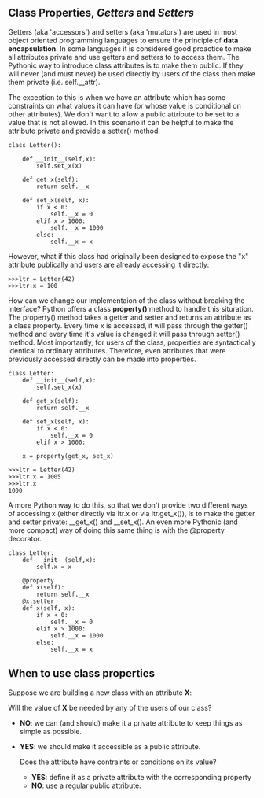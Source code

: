 ## Class Properties, *Getters* and *Setters*

Getters (aka 'accessors') and setters (aka 'mutators') are used in most object oriented programming languages to ensure the principle of **data encapsulation**. In some languages it is considered good proactice to make all attributes private and use getters and setters to to access them. The Pythonic way to introduce class attributes is to make them public. If they will never (and must never) be used directly by users of the class then make them private (i.e. self.__attr).

The exception to this is when we have an attribute which has some constraints on what values it can have (or whose value is conditional on other attributes).  We don't want to allow a public attribute to be set to a value that is not allowed.  In this scenario it can be helpful to make the attribute private and provide a setter() method.  
```
class Letter():

    def __init__(self,x):
        self.set_x(x)

    def get_x(self):
        return self.__x

    def set_x(self, x):
        if x < 0:
            self.__x = 0
        elif x > 1000:
            self.__x = 1000
        else:
            self.__x = x
```
However, what if this class had originally been designed to expose the "x" attribute publically and users are already accessing it directly:
```
>>>ltr = Letter(42)
>>>ltr.x = 100
```
How can we change our implementaion of the class without breaking the interface? Python offers a class **property()** method to handle this situration. The property() method takes a getter and setter and returns an attribute as a class property. Every time x is accessed, it will pass through the getter() method and every time it's value is changed it will pass through setter() method. Most importantly, for users of the class, properties are syntactically identical to ordinary attributes. Therefore, even attributes that were previously accessed directly can be made into properties.
```
class Letter:
    def __init__(self,x):
        self.set_x(x)

    def get_x(self):
        return self.__x

    def set_x(self, x):
        if x < 0:
            self.__x = 0
        elif x > 1000:

    x = property(get_x, set_x)

>>>ltr = Letter(42)
>>>ltr.x = 1005
>>>ltr.x
1000
```
A more Python way to do this, so that we don't provide two different ways of accessing x (either directly via ltr.x or via ltr.get_x()), is to make the getter and setter private: __get_x() and __set_x(). An even more Pythonic (and more compact) way of doing this same thing is with the @property decorator. 
```
class Letter:
    def __init__(self,x):
        self.x = x

    @property
    def x(self):
        return self.__x
    @x.setter
    def x(self, x):
        if x < 0:
            self.__x = 0
        elif x > 1000:
            self.__x = 1000
        else:
            self.__x = x
```
## When to use class properties
Suppose we are building a new class with an attribute **X**:

Will the value of **X** be needed by any of the users of our class?
  * **NO**: we can (and should) make it a private attribute to keep things as simple as possible.
  * **YES**: we should make it accessible as a public attribute.

    Does the attribute have contraints or conditions on its value?
      - **YES**: define it as a private attribute with the corresponding property
      - **NO**: use a regular public attribute.
